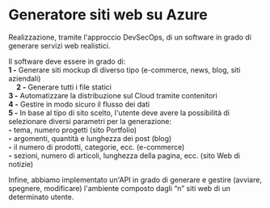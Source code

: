 # Generatore siti web su Azure
Realizzazione, tramite l'approccio DevSecOps, di un software in grado di generare servizi web realistici.

Il software deve essere in grado di:</br>
**1 -** Generare siti mockup di diverso tipo (e-commerce, news, blog, siti aziendali)</br>
&nbsp;&nbsp;&nbsp;&nbsp;**2 -** Generare tutti i file statici</br>
**3 -** Automatizzare la distribuzione sul Cloud tramite contenitori</br>
**4 -** Gestire in modo sicuro il flusso dei dati</br>
**5 -** In base al tipo di sito scelto, l'utente deve avere la possibilità di selezionare diversi parametri per la generazione:</br>
    **-** tema, numero progetti (sito Portfolio)</br>
  **-** argomenti, quantità e lunghezza dei post (blog)</br>
  **-** il numero di prodotti, categorie, ecc. (e-commerce)</br>
  **-** sezioni, numero di articoli, lunghezza della pagina, ecc. (sito Web di notizie)

Infine, abbiamo implementato un'API in grado di generare e gestire (avviare, spegnere, modificare) l'ambiente composto dagli “n” siti web di un determinato utente.
